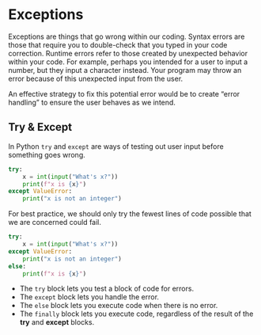 # Exceptions

Exceptions are things that go wrong within our coding. Syntax errors are those that require you to double-check that you typed in your code correction. Runtime errors refer to those created by unexpected behavior within your code. For example, perhaps you intended for a user to input a number, but they input a character instead. Your program may throw an error because of this unexpected input from the user.

An effective strategy to fix this potential error would be to create “error handling” to ensure the user behaves as we intend.

## Try & Except 

In Python `try` and `except` are ways of testing out user input before something goes wrong. 

```python
try:
    x = int(input("What's x?"))
    print(f"x is {x}")
except ValueError:
    print("x is not an integer")
```

For best practice, we should only try the fewest lines of code possible that we are concerned could fail. 

```python
try:
    x = int(input("What's x?"))
except ValueError:
    print("x is not an integer")
else:
    print(f"x is {x}")
```

- The `try` block lets you test a block of code for errors.
- The `except` block lets you handle the error.
- The `else` block lets you execute code when there is no error.
- The `finally` block lets you execute code, regardless of the result of the **try** and **except** blocks.